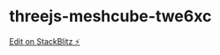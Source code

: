 # threejs-meshcube-twe6xc

[Edit on StackBlitz ⚡️](https://stackblitz.com/edit/threejs-meshcube-twe6xc)